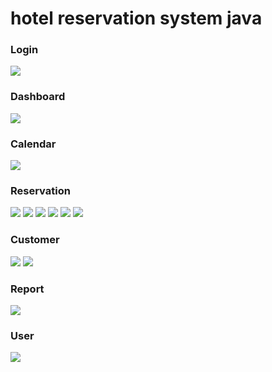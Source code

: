 # hotel reservation system java

  <h3>Login</h3> 

<image src="https://i.imgur.com/n3Ac0pC.jpg">

  <h3>Dashboard </h3> 

<image src="https://i.imgur.com/SEj12un.jpg">

  <h3>Calendar</h3> 

<image src="https://i.imgur.com/TVB55x1.jpg">

  <h3>Reservation</h3> 
<image src="https://i.imgur.com/YyrIRTw.jpg">

<image src="https://i.imgur.com/pJIRbXY.jpg?1">

<image src="https://i.imgur.com/uTL10qW.jpg">

<image src="https://i.imgur.com/bjDcbbj.jpg">

<image src="https://i.imgur.com/dvxxAXY.jpg">

<image src="https://i.imgur.com/0Uwpnh6.jpg">

  <h3>Customer</h3> 
<image src="https://i.imgur.com/HiPwSzo.jpg">

<image src="https://i.imgur.com/7pTYVC7.jpg">

  <h3>Report</h3> 
<image src="https://i.imgur.com/xZr7nmI.jpg">

  <h3>User</h3> 
 <image src="https://i.imgur.com/yHBqDSj.jpg">

